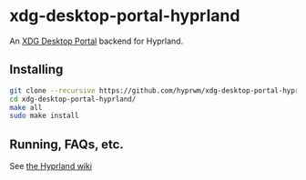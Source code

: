 # xdg-desktop-portal-hyprland
An [XDG Desktop Portal](https://github.com/flatpak/xdg-desktop-portal) backend for Hyprland.

## Installing
```sh
git clone --recursive https://github.com/hyprwm/xdg-desktop-portal-hyprland
cd xdg-desktop-portal-hyprland/
make all
sudo make install
```

## Running, FAQs, etc.
See [the Hyprland wiki](https://wiki.hyprland.org/Useful-Utilities/Hyprland-desktop-portal/)

